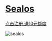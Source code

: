 # [Sealos](https://cloud.sealos.run/?uid=ZyDIclwCa1)

[点击注册,送10元额度](https://cloud.sealos.run/?uid=ZyDIclwCa1)

![sealos](/images/sealos.png)
